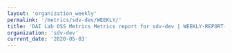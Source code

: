 ```yaml
---
layout: 'organization_weekly'
permalink: '/metrics/sdv-dev/WEEKLY/'
title: 'DAI Lab OSS Metrics Metrics report for sdv-dev | WEEKLY-REPORT-2020-05-03'
organization: 'sdv-dev'
current_date: '2020-05-03'
---
```

